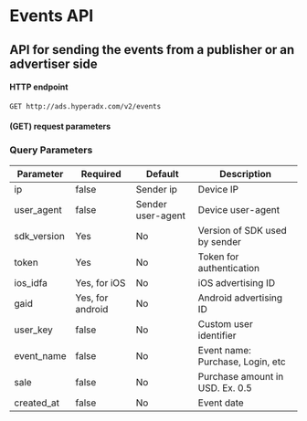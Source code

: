 # Events API
## API for sending the events from a publisher or an advertiser side
#### HTTP endpoint

`GET http://ads.hyperadx.com/v2/events`

#### (GET) request parameters 

### Query Parameters

Parameter | Required | Default | Description
--------- | ------- | ------- | -----------
ip | false | Sender ip | Device IP
user_agent | false | Sender user-agent | Device user-agent
sdk_version | Yes | No | Version of SDK used by sender
token | Yes | No | Token for authentication
ios_idfa | Yes, for iOS| No | iOS advertising ID
gaid | Yes, for android | No | Android advertising ID
user_key | false | No | Custom user identifier
event_name | false | No | Event name: Purchase, Login, etc
sale | false | No | Purchase amount in USD. Ex. 0.5
created_at | false | No | Event date

